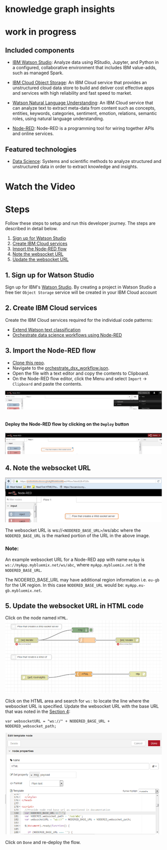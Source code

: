 # knowledge graph insights
# work in progress
## Included components

* [IBM Watson Studio](https://www.ibm.com/cloud/watson-studio): Analyze data using RStudio, Jupyter, and Python in a configured, collaborative environment that includes IBM value-adds, such as managed Spark.

* [IBM Cloud Object Storage](https://console.bluemix.net/catalog/infrastructure/cloud-object-storage): An IBM Cloud service that provides an unstructured cloud data store to build and deliver cost effective apps and services with high reliability and fast speed to market. 

* [Watson Natural Language Understanding](https://console.bluemix.net/catalog/services/natural-language-understanding/?cm_sp=dw-bluemix-_-code-_-devcenter): An IBM Cloud service that can analyze text to extract meta-data from content such as concepts, entities, keywords, categories, sentiment, emotion, relations, semantic roles, using natural language understanding.

* [Node-RED](https://console.bluemix.net/catalog/starters/node-red-starter): Node-RED is a programming tool for wiring together APIs and online services.

## Featured technologies

* [Data Science](https://medium.com/ibm-data-science-experience/): Systems and scientific methods to analyze structured and unstructured data in order to extract knowledge and insights.

# Watch the Video

# Steps

Follow these steps to setup and run this developer journey. The steps are
described in detail below.

1. [Sign up for Watson Studio](#1-sign-up-for-watson-studio)
1. [Create IBM Cloud services](#2-create-ibm-cloud-services)
1. [Import the Node-RED flow](#3-import-the-node-red-flow)
1. [Note the websocket URL](#4-note-the-websocket-url)
1. [Update the websocket URL](#5-update-the-websocket-url-in-html-code)

## 1. Sign up for Watson Studio

Sign up for IBM's [Watson Studio](http://dataplatform.ibm.com/). By creating a project in Watson Studio a free tier ``Object Storage`` service will be created in your IBM Cloud account

## 2. Create IBM Cloud services

Create the IBM Cloud services required for the individual code patterns:

  * [Extend Watson text classification](https://github.com/IBM/watson-document-classifier/#2-create-ibm-cloud-services)
  * [Orchestrate data science workflows using Node-RED](https://github.com/IBM/node-red-dsx-workflow#2-create-ibm-cloud-services)

## 3. Import the Node-RED flow
* [Clone this repo](https://github.ibm.com/rravipal/pattern2).
* Navigate to the [orchestrate_dsx_workflow.json](https://github.ibm.com/rravipal/pattern2/node-red-flow/knowledge_graph_insights.json).
* Open the file with a text editor and copy the contents to Clipboard.
* On the Node-RED flow editor, click the Menu and select `Import` -> `Clipboard` and paste the contents.

 ![](doc/source/images/import_nodered_flow.png)
 <br/>
 <br/>
 
 #### Deploy the Node-RED flow by clicking on the `Deploy` button

![](doc/source/images/deploy_nodered_flow.png)

## 4. Note the websocket URL

![](doc/source/images/note_websocket_url.png)

The websocket URL is ws://`<NODERED_BASE_URL>`/ws/abc  where the `NODERED_BASE_URL` is the marked portion of the URL in the above image.
### Note:
An example websocket URL for a Node-RED app with name `myApp` is `ws://myApp.mybluemix.net/ws/abc`, where `myApp.mybluemix.net` is the `NODERED_BASE_URL`. 

The NODERED_BASE_URL may have additional region information i.e. `eu-gb` for the UK region. In this case `NODERED_BASE_URL` would be: `myApp.eu-gb.mybluemix.net`. 

## 5. Update the websocket URL in HTML code
Click on the node named `HTML`.
![](doc/source/images/html_node.png)

Click on the HTML area and search for `ws:` to locate the line where the websocket URL is specified. 
Update the websocket URL with the base URL that was noted in the [Section 4](#4-note-the-websocket-url): 	

	var websocketURL = "ws://" + NODERED_BASE_URL + NODERED_websocket_path;
	
![](doc/source/images/update_html_websocket_url.png)

Click on `Done` and re-deploy the flow.
